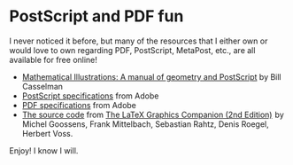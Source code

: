 PostScript and PDF fun
======================
I never noticed it before, but many of the resources that I either own or would love to own regarding PDF, PostScript, MetaPost, etc., are all available for free online!

<ul>
	<li><a href="http://www.math.ubc.ca/~cass/graphics/manual/index.html">Mathematical Illustrations: A manual of geometry and PostScript</a> by Bill Casselman</li>
	<li><a href="http://partners.adobe.com/public/developer/ps/index_specs.html">PostScript specifications</a> from Adobe</li>
	<li><a href="http://www.adobe.com/devnet/pdf/pdf_reference.html">PDF specifications</a> from Adobe</li>
	<li><a href="http://tug.ctan.org/tex-archive/info/examples/lgc2/">The source code</a> from <a href="http://www.amazon.com/gp/product/0321508920?ie=UTF8&tag=mathfigu-20&linkCode=as2&camp=1789&creative=9325&creativeASIN=0321508920">The LaTeX Graphics Companion (2nd Edition)</a><img src="http://www.assoc-amazon.com/e/ir?t=mathfigu-20&l=as2&o=1&a=0321508920" width="1" height="1" border="0" alt="" style="border:none !important; margin:0px !important;" /> by Michel Goossens, Frank Mittelbach, Sebastian Rahtz, Denis Roegel, Herbert Voss.</li>
</ul>

Enjoy!  I know I will.